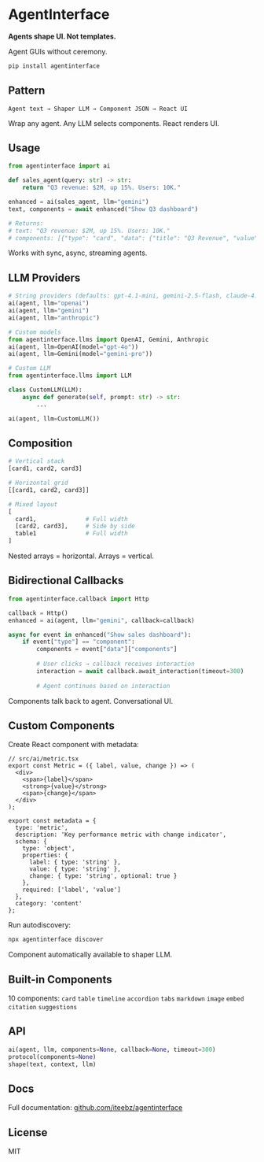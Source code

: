 # AgentInterface

**Agents shape UI. Not templates.**

Agent GUIs without ceremony.

```bash
pip install agentinterface
```

## Pattern

```
Agent text → Shaper LLM → Component JSON → React UI
```

Wrap any agent. Any LLM selects components. React renders UI.

## Usage

```python
from agentinterface import ai

def sales_agent(query: str) -> str:
    return "Q3 revenue: $2M, up 15%. Users: 10K."

enhanced = ai(sales_agent, llm="gemini")
text, components = await enhanced("Show Q3 dashboard")

# Returns:
# text: "Q3 revenue: $2M, up 15%. Users: 10K."
# components: [{"type": "card", "data": {"title": "Q3 Revenue", "value": "$2M"}}]
```

Works with sync, async, streaming agents.

## LLM Providers

```python
# String providers (defaults: gpt-4.1-mini, gemini-2.5-flash, claude-4.5-sonnet-latest)
ai(agent, llm="openai")
ai(agent, llm="gemini")
ai(agent, llm="anthropic")

# Custom models
from agentinterface.llms import OpenAI, Gemini, Anthropic
ai(agent, llm=OpenAI(model="gpt-4o"))
ai(agent, llm=Gemini(model="gemini-pro"))

# Custom LLM
from agentinterface.llms import LLM

class CustomLLM(LLM):
    async def generate(self, prompt: str) -> str:
        ...

ai(agent, llm=CustomLLM())
```

## Composition

```python
# Vertical stack
[card1, card2, card3]

# Horizontal grid
[[card1, card2, card3]]

# Mixed layout
[
  card1,              # Full width
  [card2, card3],     # Side by side
  table1              # Full width
]
```

Nested arrays = horizontal. Arrays = vertical.

## Bidirectional Callbacks

```python
from agentinterface.callback import Http

callback = Http()
enhanced = ai(agent, llm="gemini", callback=callback)

async for event in enhanced("Show sales dashboard"):
    if event["type"] == "component":
        components = event["data"]["components"]
        
        # User clicks → callback receives interaction
        interaction = await callback.await_interaction(timeout=300)
        
        # Agent continues based on interaction
```

Components talk back to agent. Conversational UI.

## Custom Components

Create React component with metadata:

```tsx
// src/ai/metric.tsx
export const Metric = ({ label, value, change }) => (
  <div>
    <span>{label}</span>
    <strong>{value}</strong>
    <span>{change}</span>
  </div>
);

export const metadata = {
  type: 'metric',
  description: 'Key performance metric with change indicator',
  schema: {
    type: 'object',
    properties: {
      label: { type: 'string' },
      value: { type: 'string' },
      change: { type: 'string', optional: true }
    },
    required: ['label', 'value']
  },
  category: 'content'
};
```

Run autodiscovery:

```bash
npx agentinterface discover
```

Component automatically available to shaper LLM.

## Built-in Components

10 components: `card` `table` `timeline` `accordion` `tabs` `markdown` `image` `embed` `citation` `suggestions`

## API

```python
ai(agent, llm, components=None, callback=None, timeout=300)
protocol(components=None)
shape(text, context, llm)
```

## Docs

Full documentation: [github.com/iteebz/agentinterface](https://github.com/iteebz/agentinterface)

## License

MIT